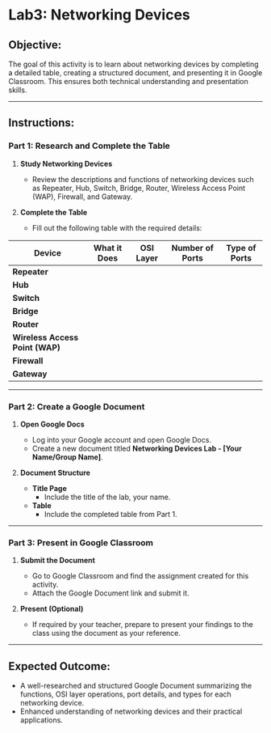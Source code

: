 # Lab3: Networking Devices

## Objective:
The goal of this activity is to learn about networking devices by completing a detailed table, creating a structured document, and presenting it in Google Classroom. This ensures both technical understanding and presentation skills.

---

## Instructions:

### Part 1: Research and Complete the Table

1. **Study Networking Devices**
   - Review the descriptions and functions of networking devices such as Repeater, Hub, Switch, Bridge, Router, Wireless Access Point (WAP), Firewall, and Gateway.

2. **Complete the Table**
   - Fill out the following table with the required details:

| **Device**           | **What it Does**                                                                 | **OSI Layer**        | **Number of Ports**         | **Type of Ports**                         |
|-----------------------|----------------------------------------------------------------------------------|----------------------|-----------------------------|--------------------------------------------|
| **Repeater**          |                                                                                  |                      |                             |                                            |
| **Hub**              |                                                                                  |                      |                             |                                            |
| **Switch**           |                                                                                  |                      |                             |                                            |
| **Bridge**           |                                                                                  |                      |                             |                                            |
| **Router**           |                                                                                  |                      |                             |                                            |
| **Wireless Access Point (WAP)** |                                                                                  |                      |                             |                                            |
| **Firewall**         |                                                                                  |                      |                             |                                            |
| **Gateway**          |                                                                                  |                      |                             |                                            |

---

### Part 2: Create a Google Document

1. **Open Google Docs**
   - Log into your Google account and open Google Docs.
   - Create a new document titled **Networking Devices Lab - [Your Name/Group Name]**.

2. **Document Structure**
   - **Title Page**
     - Include the title of the lab, your name.
   - **Table**
     - Include the completed table from Part 1.

---

### Part 3: Present in Google Classroom

1. **Submit the Document**
   - Go to Google Classroom and find the assignment created for this activity.
   - Attach the Google Document link and submit it.

2. **Present (Optional)**
   - If required by your teacher, prepare to present your findings to the class using the document as your reference.

---

## Expected Outcome:
- A well-researched and structured Google Document summarizing the functions, OSI layer operations, port details, and types for each networking device.
- Enhanced understanding of networking devices and their practical applications.